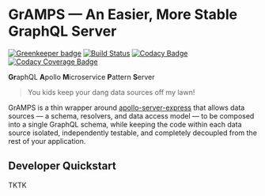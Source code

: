 # GrAMPS — An Easier, More Stable GraphQL Server

[![Greenkeeper badge](https://badges.greenkeeper.io/gramps-graphql/gramps-express.svg)](https://greenkeeper.io/) [![Build Status](https://travis-ci.org/gramps-graphql/gramps-express.svg?branch=master)](https://travis-ci.org/gramps-graphql/gramps-express) [![Codacy Badge](https://api.codacy.com/project/badge/Grade/52c9dacffe894dd68ecd63bda0c9a1bd)](https://www.codacy.com/app/jlengstorf/gramps-express?utm_source=github.com&amp;utm_medium=referral&amp;utm_content=gramps-graphql/gramps-express&amp;utm_campaign=Badge_Grade) [![Codacy Coverage Badge](https://api.codacy.com/project/badge/coverage/52c9dacffe894dd68ecd63bda0c9a1bd)](https://www.codacy.com/app/jlengstorf/gramps-express?utm_source=github.com&amp;utm_medium=referral&amp;utm_content=gramps-graphql/gramps-express&amp;utm_campaign=Badge_Coverage)

**Gr**aphQL **A**pollo **M**icroservice **P**attern **S**erver

> You kids keep your dang data sources off my lawn!

GrAMPS is a thin wrapper around [apollo-server-express](https://github.com/apollographql/apollo-server/tree/master/packages/apollo-server-express) that allows data sources — a schema, resolvers, and data access model — to be composed into a single GraphQL schema, while keeping the code within each data source isolated, independently testable, and completely decoupled from the rest of your application.

## Developer Quickstart

TKTK
